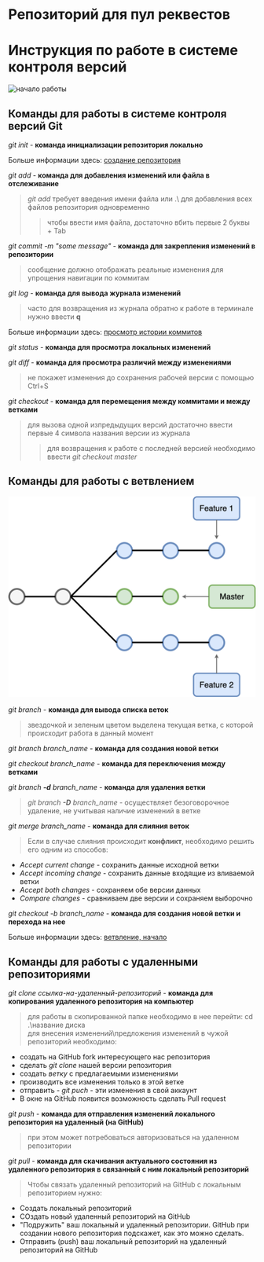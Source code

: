# Репозиторий для пул реквестов

# Инструкция по работе в системе контроля версий 
![начало работы](гит.jpg)
## Команды для работы в системе контроля версий Git

*git init* - **команда инициализации репозитория локально**

Больше информации здесь: [создание репозитория](https://git-scm.com/book/ru/v2/%D0%9E%D1%81%D0%BD%D0%BE%D0%B2%D1%8B-Git-%D0%A1%D0%BE%D0%B7%D0%B4%D0%B0%D0%BD%D0%B8%D0%B5-Git-%D1%80%D0%B5%D0%BF%D0%BE%D0%B7%D0%B8%D1%82%D0%BE%D1%80%D0%B8%D1%8F)

*git add* - **команда для добавления изменений или файла в отслеживание**
> *git add* требует введения имени файла или .\ для добавления всех файлов репозитория одновременно
>> чтобы ввести имя файла, достаточно вбить первые 2 буквы + Tab

*git commit -m "some message"* - **команда для закрепления изменений в репозитории**
> сообщение должно отображать реальные изменения для упрощения навигации по коммитам

*git log* - **команда для вывода журнала изменений**
> часто для возвращения из журнала обратно к работе в терминале нужно ввести **q**

Больше информации здесь: [просмотр истории коммитов](https://git-scm.com/book/ru/v2/%D0%9E%D1%81%D0%BD%D0%BE%D0%B2%D1%8B-Git-%D0%9F%D1%80%D0%BE%D1%81%D0%BC%D0%BE%D1%82%D1%80-%D0%B8%D1%81%D1%82%D0%BE%D1%80%D0%B8%D0%B8-%D0%BA%D0%BE%D0%BC%D0%BC%D0%B8%D1%82%D0%BE%D0%B2)

*git status* - **команда для просмотра локальных изменений**

*git diff* - **команда для просмотра различий между изменениями**
> не покажет изменения до сохранения рабочей версии с помощью Ctrl+S

*git checkout* - **команда для перемещения между коммитами и между ветками**
>для вызова одной изпредыдущих версий достаточно ввести первые 4 символа названия версии из журнала
>> для возвращения к работе с последней версией необходимо ввести *git checkout master*

## Команды для работы с ветвлением

![ветвление](branch.jpg)

*git branch* - __команда для вывода списка веток__
> звездочкой и зеленым цветом выделена текущая ветка, с которой происходит работа в данный момент

*git branch branch_name* - __команда для создания новой ветки__

*git checkout branch_name* - __команда для переключения между ветками__

*git branch __-d__ branch_name* - __команда для удаления ветки__
> *git branch __-D__ branch_name* - осуществляет безоговорочное удаление, не учитывая наличие изменений в ветке

*git merge branch_name* - __команда для слияния веток__
> Если в случае слияния происходит __конфликт__, необходимо решить его одним из способов:
* *Accept current change* - сохранить данные исходной ветки
* *Accept incoming change* - сохранить данные входящие из вливаемой ветки
* *Accept both changes* - сохраняем обе версии данных
* *Compare changes* - сравниваем две версии и сохраняем выборочно 

*git checkout -b branch_name* - __команда для создания новой ветки и перехода на нее__

Больше информации здесь: [ветвление, начало](https://git-scm.com/book/ru/v2/%D0%92%D0%B5%D1%82%D0%B2%D0%BB%D0%B5%D0%BD%D0%B8%D0%B5-%D0%B2-Git-%D0%9E-%D0%B2%D0%B5%D1%82%D0%B2%D0%BB%D0%B5%D0%BD%D0%B8%D0%B8-%D0%B2-%D0%B4%D0%B2%D1%83%D1%85-%D1%81%D0%BB%D0%BE%D0%B2%D0%B0%D1%85)

## Команды для работы с удаленными репозиториями

*git clone ссылка-на-удаленный-репозиторий* - __команда для копирования удаленного репозитория на компьютер__
> для работы в скопированной папке необходимо в нее перейти: cd .\название диска\
> для внесения изменений\предложения изменений в чужой репозиторий необходимо:
* создать на GitHub fork интересующего нас репозитория
* сделать *git clone* нашей версии репозитория
* создать _ветку_ с предлагаемыми изменениями
* производить все изменения только в этой ветке
* отправить - *git puch* - эти изменения в свой аккаунт
* В окне на GitHub появится возможность сделать Pull request

*git push* - __команда для отправления изменений локального репозитория на удаленный (на GitHub)__
> при этом может потребоваться авторизоваться на удаленном репозитории

*git pull* - __команда для скачивания актуального состояния из удаленного репозитория в связанный с ним локальный репозиторий__
> Чтобы связать удаленный репозиторий на GitHub с локальным репозиторием нужно:
* Создать локальный репозиторий
* СОздать новый удаленный репозиторий на GitHub
* "Подружить" ваш локальный и удаленный репозитории. GitHub при создании нового репозитория подскажет, как это можно сделать. 
* Отправить (push) ваш локальный репозиторий на удаленный репозиторий на GitHub